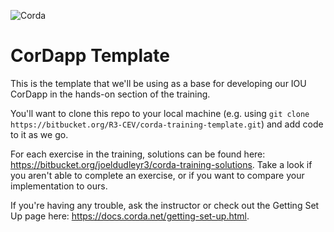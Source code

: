 ![Corda](https://www.corda.net/wp-content/uploads/2016/11/fg005_corda_b.png)

# CorDapp Template

This is the template that we'll be using as a base for developing our IOU CorDapp in the hands-on section of the training.

You'll want to clone this repo to your local machine (e.g. using `git clone https://bitbucket.org/R3-CEV/corda-training-template.git`) and add code to it as we go.

For each exercise in the training, solutions can be found here: https://bitbucket.org/joeldudleyr3/corda-training-solutions. Take a look if you aren't able to complete an exercise, or if you want to compare your implementation to ours.

If you're having any trouble, ask the instructor or check out the Getting Set Up page here: https://docs.corda.net/getting-set-up.html.